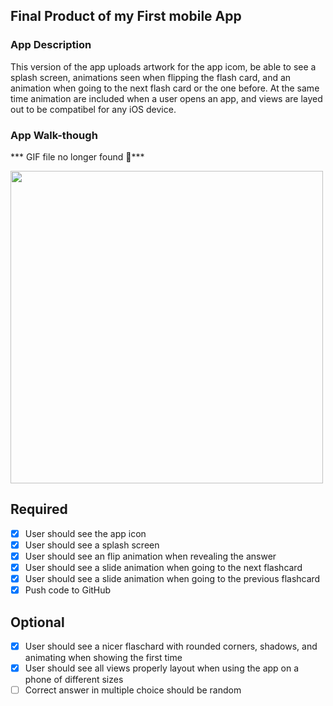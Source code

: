 ## Final Product of my First mobile App

### App Description
This version of the app uploads artwork for the app icom, be able to see a splash screen, animations seen when flipping the flash card, and an animation when going to the next flash card or the one before. At the same time animation are included when a user opens an app, and views are layed out to be compatibel for any iOS device.

### App Walk-though
*** GIF file no longer found 🥲***


<img src="http://g.recordit.co/x9R541NJNF.gif" width=500><br>



## Required
- [X] User should see the app icon 
- [X] User should see a splash screen
- [X] User should see an flip animation when revealing the answer
- [X] User should see a slide animation when going to the next flashcard
- [X] User should see a slide animation when going to the previous flashcard
- [X] Push code to GitHub
## Optional
- [X] User should see a nicer flaschard with rounded corners, shadows, and animating when showing the first time
- [X] User should see all views properly layout when using the app on a phone of different sizes
- [ ] Correct answer in multiple choice should be random
